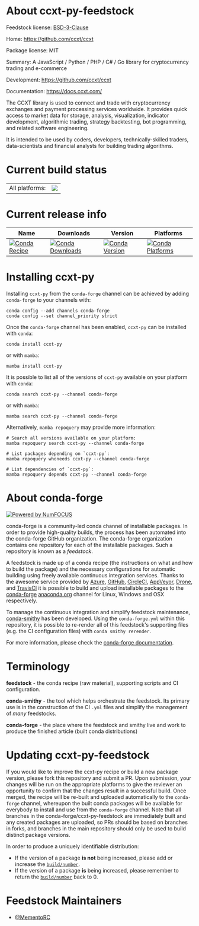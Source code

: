About ccxt-py-feedstock
=======================

Feedstock license: [BSD-3-Clause](https://github.com/conda-forge/ccxt-py-feedstock/blob/main/LICENSE.txt)

Home: https://github.com/ccxt/ccxt

Package license: MIT

Summary: A JavaScript / Python / PHP / C# / Go library for cryptocurrency trading and e-commerce

Development: https://github.com/ccxt/ccxt

Documentation: https://docs.ccxt.com/

The CCXT library is used to connect and trade with cryptocurrency exchanges
and payment processing services worldwide. It provides quick access to market
data for storage, analysis, visualization, indicator development, algorithmic
trading, strategy backtesting, bot programming, and related software engineering.

It is intended to be used by coders, developers, technically-skilled traders,
data-scientists and financial analysts for building trading algorithms.

Current build status
====================


<table><tr><td>All platforms:</td>
    <td>
      <a href="https://dev.azure.com/conda-forge/feedstock-builds/_build/latest?definitionId=25040&branchName=main">
        <img src="https://dev.azure.com/conda-forge/feedstock-builds/_apis/build/status/ccxt-py-feedstock?branchName=main">
      </a>
    </td>
  </tr>
</table>

Current release info
====================

| Name | Downloads | Version | Platforms |
| --- | --- | --- | --- |
| [![Conda Recipe](https://img.shields.io/badge/recipe-ccxt--py-green.svg)](https://anaconda.org/conda-forge/ccxt-py) | [![Conda Downloads](https://img.shields.io/conda/dn/conda-forge/ccxt-py.svg)](https://anaconda.org/conda-forge/ccxt-py) | [![Conda Version](https://img.shields.io/conda/vn/conda-forge/ccxt-py.svg)](https://anaconda.org/conda-forge/ccxt-py) | [![Conda Platforms](https://img.shields.io/conda/pn/conda-forge/ccxt-py.svg)](https://anaconda.org/conda-forge/ccxt-py) |

Installing ccxt-py
==================

Installing `ccxt-py` from the `conda-forge` channel can be achieved by adding `conda-forge` to your channels with:

```
conda config --add channels conda-forge
conda config --set channel_priority strict
```

Once the `conda-forge` channel has been enabled, `ccxt-py` can be installed with `conda`:

```
conda install ccxt-py
```

or with `mamba`:

```
mamba install ccxt-py
```

It is possible to list all of the versions of `ccxt-py` available on your platform with `conda`:

```
conda search ccxt-py --channel conda-forge
```

or with `mamba`:

```
mamba search ccxt-py --channel conda-forge
```

Alternatively, `mamba repoquery` may provide more information:

```
# Search all versions available on your platform:
mamba repoquery search ccxt-py --channel conda-forge

# List packages depending on `ccxt-py`:
mamba repoquery whoneeds ccxt-py --channel conda-forge

# List dependencies of `ccxt-py`:
mamba repoquery depends ccxt-py --channel conda-forge
```


About conda-forge
=================

[![Powered by
NumFOCUS](https://img.shields.io/badge/powered%20by-NumFOCUS-orange.svg?style=flat&colorA=E1523D&colorB=007D8A)](https://numfocus.org)

conda-forge is a community-led conda channel of installable packages.
In order to provide high-quality builds, the process has been automated into the
conda-forge GitHub organization. The conda-forge organization contains one repository
for each of the installable packages. Such a repository is known as a *feedstock*.

A feedstock is made up of a conda recipe (the instructions on what and how to build
the package) and the necessary configurations for automatic building using freely
available continuous integration services. Thanks to the awesome service provided by
[Azure](https://azure.microsoft.com/en-us/services/devops/), [GitHub](https://github.com/),
[CircleCI](https://circleci.com/), [AppVeyor](https://www.appveyor.com/),
[Drone](https://cloud.drone.io/welcome), and [TravisCI](https://travis-ci.com/)
it is possible to build and upload installable packages to the
[conda-forge](https://anaconda.org/conda-forge) [anaconda.org](https://anaconda.org/)
channel for Linux, Windows and OSX respectively.

To manage the continuous integration and simplify feedstock maintenance,
[conda-smithy](https://github.com/conda-forge/conda-smithy) has been developed.
Using the ``conda-forge.yml`` within this repository, it is possible to re-render all of
this feedstock's supporting files (e.g. the CI configuration files) with ``conda smithy rerender``.

For more information, please check the [conda-forge documentation](https://conda-forge.org/docs/).

Terminology
===========

**feedstock** - the conda recipe (raw material), supporting scripts and CI configuration.

**conda-smithy** - the tool which helps orchestrate the feedstock.
                   Its primary use is in the construction of the CI ``.yml`` files
                   and simplify the management of *many* feedstocks.

**conda-forge** - the place where the feedstock and smithy live and work to
                  produce the finished article (built conda distributions)


Updating ccxt-py-feedstock
==========================

If you would like to improve the ccxt-py recipe or build a new
package version, please fork this repository and submit a PR. Upon submission,
your changes will be run on the appropriate platforms to give the reviewer an
opportunity to confirm that the changes result in a successful build. Once
merged, the recipe will be re-built and uploaded automatically to the
`conda-forge` channel, whereupon the built conda packages will be available for
everybody to install and use from the `conda-forge` channel.
Note that all branches in the conda-forge/ccxt-py-feedstock are
immediately built and any created packages are uploaded, so PRs should be based
on branches in forks, and branches in the main repository should only be used to
build distinct package versions.

In order to produce a uniquely identifiable distribution:
 * If the version of a package **is not** being increased, please add or increase
   the [``build/number``](https://docs.conda.io/projects/conda-build/en/latest/resources/define-metadata.html#build-number-and-string).
 * If the version of a package **is** being increased, please remember to return
   the [``build/number``](https://docs.conda.io/projects/conda-build/en/latest/resources/define-metadata.html#build-number-and-string)
   back to 0.

Feedstock Maintainers
=====================

* [@MementoRC](https://github.com/MementoRC/)

